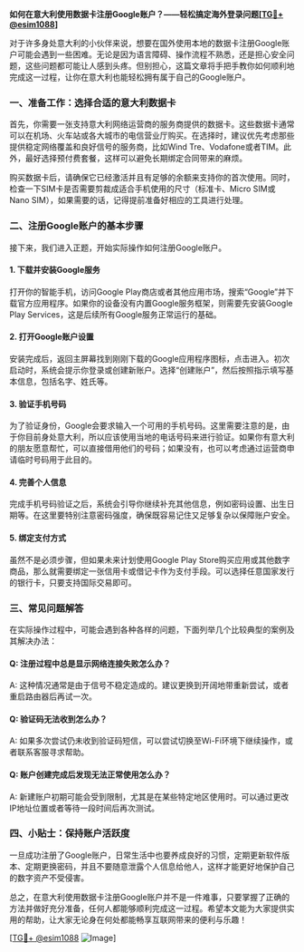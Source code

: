 **如何在意大利使用数据卡注册Google账户？——轻松搞定海外登录问题[[TG💪+ @esim1088](https://t.me/s/esim1088)]**

对于许多身处意大利的小伙伴来说，想要在国外使用本地的数据卡注册Google账户可能会遇到一些困难。无论是因为语言障碍、操作流程不熟悉，还是担心安全问题，这些问题都可能让人感到头疼。但别担心，这篇文章将手把手教你如何顺利地完成这一过程，让你在意大利也能轻松拥有属于自己的Google账户。

### 一、准备工作：选择合适的意大利数据卡

首先，你需要一张支持意大利网络运营商的服务商提供的数据卡。这些数据卡通常可以在机场、火车站或各大城市的电信营业厅购买。在选择时，建议优先考虑那些提供稳定网络覆盖和良好信号的服务商，比如Wind Tre、Vodafone或者TIM。此外，最好选择预付费套餐，这样可以避免长期绑定合同带来的麻烦。

购买数据卡后，请确保它已经激活并且有足够的余额来支持你的首次使用。同时，检查一下SIM卡是否需要剪裁成适合手机使用的尺寸（标准卡、Micro SIM或Nano SIM），如果需要的话，记得提前准备好相应的工具进行处理。

### 二、注册Google账户的基本步骤

接下来，我们进入正题，开始实际操作如何注册Google账户。

#### 1. 下载并安装Google服务

打开你的智能手机，访问Google Play商店或者其他应用市场，搜索“Google”并下载官方应用程序。如果你的设备没有内置Google服务框架，则需要先安装Google Play Services，这是后续所有Google服务正常运行的基础。

#### 2. 打开Google账户设置

安装完成后，返回主屏幕找到刚刚下载的Google应用程序图标，点击进入。初次启动时，系统会提示你登录或创建新账户。选择“创建账户”，然后按照指示填写基本信息，包括名字、姓氏等。

#### 3. 验证手机号码

为了验证身份，Google会要求输入一个可用的手机号码。这里需要注意的是，由于你目前身处意大利，所以应该使用当地的电话号码来进行验证。如果你有意大利的朋友愿意帮忙，可以直接借用他们的号码；如果没有，也可以考虑通过运营商申请临时号码用于此目的。

#### 4. 完善个人信息

完成手机号码验证之后，系统会引导你继续补充其他信息，例如密码设置、出生日期等。在这里要特别注意密码强度，确保既容易记住又足够复杂以保障账户安全。

#### 5. 绑定支付方式

虽然不是必须步骤，但如果未来计划使用Google Play Store购买应用或其他数字商品，那么就需要绑定一张信用卡或借记卡作为支付手段。可以选择任意国家发行的银行卡，只要支持国际交易即可。

### 三、常见问题解答

在实际操作过程中，可能会遇到各种各样的问题，下面列举几个比较典型的案例及其解决办法：

#### Q: 注册过程中总是显示网络连接失败怎么办？

A: 这种情况通常是由于信号不稳定造成的。建议更换到开阔地带重新尝试，或者重启路由器后再试一次。

#### Q: 验证码无法收到怎么办？

A: 如果多次尝试仍未收到验证码短信，可以尝试切换至Wi-Fi环境下继续操作，或者联系客服寻求帮助。

#### Q: 账户创建完成后发现无法正常使用怎么办？

A: 新建账户初期可能会受到限制，尤其是在某些特定地区使用时。可以通过更改IP地址位置或者等待一段时间后再次测试。

### 四、小贴士：保持账户活跃度

一旦成功注册了Google账户，日常生活中也要养成良好的习惯，定期更新软件版本、定期更换密码，并且不要随意泄露个人信息给他人，这样才能更好地保护自己的数字资产不受侵害。

总之，在意大利使用数据卡注册Google账户并不是一件难事，只要掌握了正确的方法并做好充分准备，任何人都能够顺利完成这一过程。希望本文能为大家提供实用的帮助，让大家无论身在何处都能畅享互联网带来的便利与乐趣！

[[TG💪+ @esim1088](https://t.me/s/esim1088) ![Image](https://i.postimg.cc/4NQfJmqS/Snipaste-2025-05-13-00-14-12.png)]